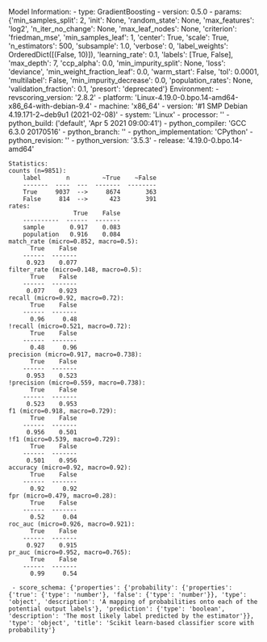 Model Information:
	 - type: GradientBoosting
	 - version: 0.5.0
	 - params: {'min_samples_split': 2, 'init': None, 'random_state': None, 'max_features': 'log2', 'n_iter_no_change': None, 'max_leaf_nodes': None, 'criterion': 'friedman_mse', 'min_samples_leaf': 1, 'center': True, 'scale': True, 'n_estimators': 500, 'subsample': 1.0, 'verbose': 0, 'label_weights': OrderedDict([(False, 10)]), 'learning_rate': 0.1, 'labels': [True, False], 'max_depth': 7, 'ccp_alpha': 0.0, 'min_impurity_split': None, 'loss': 'deviance', 'min_weight_fraction_leaf': 0.0, 'warm_start': False, 'tol': 0.0001, 'multilabel': False, 'min_impurity_decrease': 0.0, 'population_rates': None, 'validation_fraction': 0.1, 'presort': 'deprecated'}
	Environment:
	 - revscoring_version: '2.8.2'
	 - platform: 'Linux-4.19.0-0.bpo.14-amd64-x86_64-with-debian-9.4'
	 - machine: 'x86_64'
	 - version: '#1 SMP Debian 4.19.171-2~deb9u1 (2021-02-08)'
	 - system: 'Linux'
	 - processor: ''
	 - python_build: ('default', 'Apr  5 2021 09:00:41')
	 - python_compiler: 'GCC 6.3.0 20170516'
	 - python_branch: ''
	 - python_implementation: 'CPython'
	 - python_revision: ''
	 - python_version: '3.5.3'
	 - release: '4.19.0-0.bpo.14-amd64'
	
	Statistics:
	counts (n=9851):
		label       n         ~True    ~False
		-------  ----  ---  -------  --------
		True     9037  -->     8674       363
		False     814  -->      423       391
	rates:
		              True    False
		----------  ------  -------
		sample       0.917    0.083
		population   0.916    0.084
	match_rate (micro=0.852, macro=0.5):
		  True    False
		------  -------
		 0.923    0.077
	filter_rate (micro=0.148, macro=0.5):
		  True    False
		------  -------
		 0.077    0.923
	recall (micro=0.92, macro=0.72):
		  True    False
		------  -------
		  0.96     0.48
	!recall (micro=0.521, macro=0.72):
		  True    False
		------  -------
		  0.48     0.96
	precision (micro=0.917, macro=0.738):
		  True    False
		------  -------
		 0.953    0.523
	!precision (micro=0.559, macro=0.738):
		  True    False
		------  -------
		 0.523    0.953
	f1 (micro=0.918, macro=0.729):
		  True    False
		------  -------
		 0.956    0.501
	!f1 (micro=0.539, macro=0.729):
		  True    False
		------  -------
		 0.501    0.956
	accuracy (micro=0.92, macro=0.92):
		  True    False
		------  -------
		  0.92     0.92
	fpr (micro=0.479, macro=0.28):
		  True    False
		------  -------
		  0.52     0.04
	roc_auc (micro=0.926, macro=0.921):
		  True    False
		------  -------
		 0.927    0.915
	pr_auc (micro=0.952, macro=0.765):
		  True    False
		------  -------
		  0.99     0.54
	
	 - score_schema: {'properties': {'probability': {'properties': {'true': {'type': 'number'}, 'false': {'type': 'number'}}, 'type': 'object', 'description': 'A mapping of probabilities onto each of the potential output labels'}, 'prediction': {'type': 'boolean', 'description': 'The most likely label predicted by the estimator'}}, 'type': 'object', 'title': 'Scikit learn-based classifier score with probability'}

